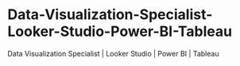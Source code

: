 # Data-Visualization-Specialist-Looker-Studio-Power-BI-Tableau
Data Visualization Specialist | Looker Studio | Power BI | Tableau
